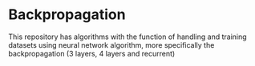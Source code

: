 # Backpropagation
This repository has algorithms with the function of handling and training datasets using neural network algorithm, more specifically the backpropagation (3 layers, 4 layers and recurrent)
